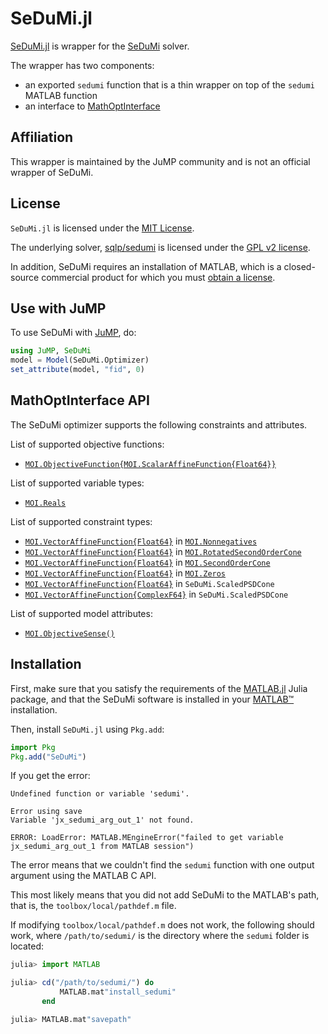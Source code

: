 # SeDuMi.jl

[SeDuMi.jl](https://github.com/jump-dev/SeDuMi.jl) is wrapper for the [SeDuMi](http://sedumi.ie.lehigh.edu/) solver.

The wrapper has two components:
 * an exported `sedumi` function that is a thin wrapper on top of the `sedumi`
   MATLAB function
 * an interface to [MathOptInterface](https://github.com/jump-dev/MathOptInterface.jl)

## Affiliation

This wrapper is maintained by the JuMP community and is not an official wrapper
of SeDuMi.

## License

`SeDuMi.jl` is licensed under the [MIT License](https://github.com/jump-dev/SeDuMi.jl/blob/master/LICENSE.md).

The underlying solver, [sqlp/sedumi](https://github.com/sqlp/sedumi) is licensed
under the [GPL v2 license](https://github.com/sqlp/sedumi/blob/master/COPYING).

In addition, SeDuMi requires an installation of MATLAB, which is a closed-source
commercial product for which you must [obtain a license](https://www.mathworks.com/products/matlab.html).

## Use with JuMP

To use SeDuMi with [JuMP](https://github.com/jump-dev/JuMP.jl), do:
```julia
using JuMP, SeDuMi
model = Model(SeDuMi.Optimizer)
set_attribute(model, "fid", 0)
```

## MathOptInterface API

The SeDuMi optimizer supports the following constraints and attributes.

List of supported objective functions:

 * [`MOI.ObjectiveFunction{MOI.ScalarAffineFunction{Float64}}`](@ref)

List of supported variable types:

 * [`MOI.Reals`](@ref)

List of supported constraint types:

 * [`MOI.VectorAffineFunction{Float64}`](@ref) in [`MOI.Nonnegatives`](@ref)
 * [`MOI.VectorAffineFunction{Float64}`](@ref) in [`MOI.RotatedSecondOrderCone`](@ref)
 * [`MOI.VectorAffineFunction{Float64}`](@ref) in [`MOI.SecondOrderCone`](@ref)
 * [`MOI.VectorAffineFunction{Float64}`](@ref) in [`MOI.Zeros`](@ref)
 * [`MOI.VectorAffineFunction{Float64}`](@ref) in `SeDuMi.ScaledPSDCone`
 * [`MOI.VectorAffineFunction{ComplexF64}`](@ref) in `SeDuMi.ScaledPSDCone`

List of supported model attributes:

 * [`MOI.ObjectiveSense()`](@ref)

## Installation

First, make sure that you satisfy the requirements of the
[MATLAB.jl](https://github.com/JuliaInterop/MATLAB.jl) Julia package, and that
the SeDuMi software is installed in your
[MATLAB™](http://www.mathworks.com/products/matlab/) installation.

Then, install `SeDuMi.jl` using `Pkg.add`:
```julia
import Pkg
Pkg.add("SeDuMi")
```

If you get the error:
```raw
Undefined function or variable 'sedumi'.

Error using save
Variable 'jx_sedumi_arg_out_1' not found.

ERROR: LoadError: MATLAB.MEngineError("failed to get variable jx_sedumi_arg_out_1 from MATLAB session")
```
The error means that we couldn't find the `sedumi` function with one output
argument using the MATLAB C API.

This most likely means that you did not add SeDuMi to the MATLAB's path, that
is, the `toolbox/local/pathdef.m` file.

If modifying `toolbox/local/pathdef.m` does not work, the following should work,
where `/path/to/sedumi/` is the directory where the `sedumi` folder is located:
```julia
julia> import MATLAB

julia> cd("/path/to/sedumi/") do
           MATLAB.mat"install_sedumi"
       end

julia> MATLAB.mat"savepath"
```
